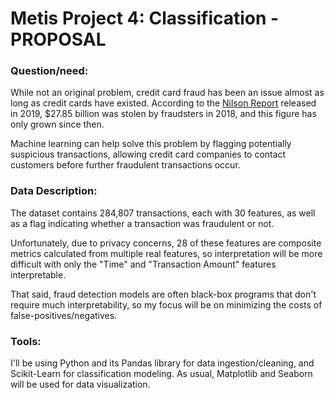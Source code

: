 # Metis Project 4: Classification - PROPOSAL
 
### Question/need:
While not an original problem, credit card fraud has been an issue almost as long as credit cards have existed. According to the [Nilson Report](https://www.prnewswire.com/news-releases/payment-card-fraud-losses-reach-27-85-billion-300963232.html) released in 2019, $27.85 billion was stolen by fraudsters in 2018, and this figure has only grown since then.

Machine learning can help solve this problem by flagging potentially suspicious transactions, allowing credit card companies to contact customers before further fraudulent transactions occur.

### Data Description:
The dataset contains 284,807 transactions, each with 30 features, as well as a flag indicating whether a transaction was fraudulent or not.

Unfortunately, due to privacy concerns, 28 of these features are composite metrics calculated from multiple real features, so interpretation will be more difficult with only the "Time" and "Transaction Amount" features interpretable.

That said, fraud detection models are often black-box programs that don't require much interpretability, so my focus will be on minimizing the costs of false-positives/negatives.

### Tools:
I'll be using Python and its Pandas library for data ingestion/cleaning, and Scikit-Learn for classification modeling. As usual, Matplotlib and Seaborn will be used for data visualization.


